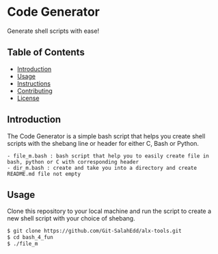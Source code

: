 # Code Generator

Generate shell scripts with ease!

## Table of Contents

- [Introduction](#introduction)
- [Usage](#usage)
- [Instructions](#instructions)
- [Contributing](#contributing)
- [License](#license)

## Introduction

The Code Generator is a simple bash script that helps you create shell scripts with the shebang line  or header for either C, Bash or Python.

	- file_m.bash : bash script that help you to easily create file in bash, python or C with corresponding header
	- dir_m.bash : create and take you into a directory and create  README.md file not empty

## Usage

Clone this repository to your local machine and run the script to create a new shell script with your choice of shebang.

```bash
$ git clone https://github.com/Git-SalahEdd/alx-tools.git
$ cd bash_4_fun
$ ./file_m
